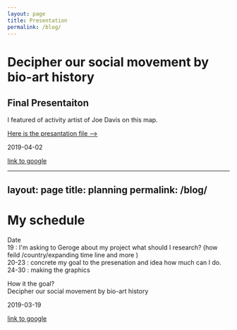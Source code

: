 ```yaml
---
layout: page
title: Presentation
permalink: /blog/
---
```


# Decipher our social movement by bio-art history
## Final Presentaiton 

I featured of activity artist of Joe Davis on this map. <br/>

[Here is the presantation file -->](https://3onkey.github.io/images/BHA6_ikemura.pdf)<br/>

2019-04-02
<br/>



[link to google](www.google.com)



---
layout: page
title: planning 
permalink: /blog/
---


# My schedule


Date <br/> 
19 : I'm asking to Geroge about my project what should I research? (how feild /country/expanding time line and more ) <br/>
20-23 : concrete my goal to the presenation and idea how much can I do.  <br/>
24-30 : making the graphics <br/>

How it the goal? <br/>
Decipher our social movement by bio-art history


2019-03-19 
<br/>

[link to google](www.google.com)
